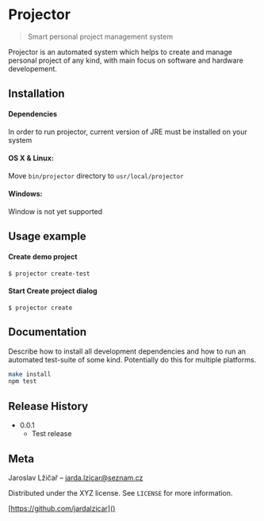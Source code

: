 # Projector

> Smart personal project management system


Projector is an automated system which helps to create and manage personal project of any kind, with main focus on software and hardware developement. 



## Installation

#### Dependencies
In order to run projector, current version of JRE must be installed on your system

#### OS X & Linux:

Move ``bin/projector`` directory to ``usr/local/projector``

#### Windows:

Window is not yet supported

## Usage example

#### Create demo project

```
$ projector create-test
```

#### Start Create project dialog

```
$ projector create
```

## Documentation

Describe how to install all development dependencies and how to run an automated test-suite of some kind. Potentially do this for multiple platforms.

```sh
make install
npm test
```

## Release History

* 0.0.1
    * Test release


## Meta

Jaroslav Lžičař – jarda.lzicar@seznam.cz

Distributed under the XYZ license. See ``LICENSE`` for more information.

[https://github.com/jardalzicar]()


